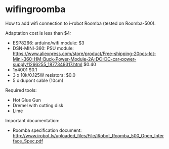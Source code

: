 # wifingroomba

How to add wifi connection to i-robot Roomba (tested on Roomba-500).

Adaptation cost is less than $4: 
 - ESP8266: arduino/wifi module: $3
 - DSN-MINI-360: PSU module: https://www.aliexpress.com/store/product/Free-shipping-20pcs-lot-Mini-360-HM-Buck-Power-Module-2A-DC-DC-car-power-supply/1266255_1877349317.html $0.40
 - 1n4001 $0.1
 - 3 x 10k/0.125W resistors: $0.0
 - 5 x dupont cable (10cm)

Required tools:
 - Hot Glue Gun
 - Dremel with cutting disk
 - Lime

Important documentation:
 - Roomba specification document: http://www.irobot.lv/uploaded_files/File/iRobot_Roomba_500_Open_Interface_Spec.pdf
